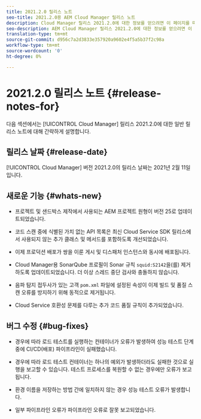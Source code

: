 ```yaml
---
title: 2021.2.0 릴리스 노트
seo-title: 2021.2.0용 AEM Cloud Manager 릴리스 노트
description: Cloud Manager 릴리스 2021.2.0에 대한 정보를 얻으려면 이 페이지를 따르십시오.
seo-description: AEM Cloud Manager 릴리스 2021.2.0에 대한 정보를 얻으려면 이 페이지를 따르십시오.
translation-type: tm+mt
source-git-commit: d956c7a2d3833e357920a9602e4f5a5b37f2c98a
workflow-type: tm+mt
source-wordcount: '0'
ht-degree: 0%

---
```


# 2021.2.0 릴리스 노트 {#release-notes-for}

다음 섹션에서는 [!UICONTROL Cloud Manager] 릴리스 2021.2.0에 대한 일반 릴리스 노트에 대해 간략하게 설명합니다.

## 릴리스 날짜 {#release-date}

[!UICONTROL Cloud Manager] 버전 2021.2.0의 릴리스 날짜는 2021년 2월 11일입니다.

## 새로운 기능 {#whats-new}

* 프로젝트 및 샌드박스 제작에서 사용되는 AEM 프로젝트 원형이 버전 25로 업데이트되었습니다.

* 코드 스캔 중에 식별된 가치 없는 API 목록은 최신 Cloud Service SDK 릴리스에서 사용되지 않는 추가 클래스 및 메서드를 포함하도록 개선되었습니다.

* 이제 프로덕션 배포가 쌍을 이룬 게시 및 디스패처 인스턴스와 동시에 배포됩니다.

* Cloud Manager용 SonarQube 프로필이 Sonar 규칙 `squid:S2142`을(를) 제거하도록 업데이트되었습니다. 더 이상 스레드 중단 검사와 충돌하지 않습니다.

* 음파 탐지 접두사가 있는 고객 `pom.xml` 파일에 설정된 속성이 이제 빌드 및 품질 스캔 오류를 방지하기 위해 동적으로 제거됩니다.

* Cloud Service 호환성 문제를 다루는 추가 코드 품질 규칙이 추가되었습니다.

## 버그 수정 {#bug-fixes}

* 경우에 따라 로드 테스트를 실행하는 컨테이너가 오류가 발생하여 성능 테스트 단계 중에 CI/CD(배포) 파이프라인이 실패했습니다.

* 경우에 따라 로드 테스트 컨테이너는 하나의 예외가 발생하더라도 실패한 것으로 실행을 보고할 수 있습니다. 테스트 프로세스를 복원할 수 없는 경우에만 오류가 보고됩니다.

* 환경 이름을 저장하는 방법 간에 일치하지 않는 경우 성능 테스트 오류가 발생합니다.

* 일부 파이프라인 오류가 파이프라인 오류로 잘못 보고되었습니다.